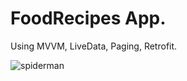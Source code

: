 # FoodRecipes App.
Using MVVM, LiveData, Paging, Retrofit.

![spiderman](https://user-images.githubusercontent.com/13273607/83975935-4d120000-a929-11ea-919c-d7dd889ecc55.jpg)
